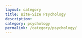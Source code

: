 ```yaml
---
layout: category
title: Bite-Size Psychology
description:
category: psychology
permalink: /category/psychology/
---
```

